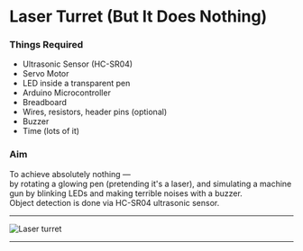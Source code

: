 # Laser Turret (But It Does Nothing)

### Things Required
- Ultrasonic Sensor (HC-SR04)
- Servo Motor
- LED inside a transparent pen
- Arduino Microcontroller
- Breadboard
- Wires, resistors, header pins (optional)
- Buzzer
- Time (lots of it)

### Aim
To achieve absolutely nothing —  
by rotating a glowing pen (pretending it's a laser), and simulating a machine gun by blinking LEDs and making terrible noises with a buzzer.  
Object detection is done via HC-SR04 ultrasonic sensor.

---

![Laser turret](images/laser_turret.jpg)

---

